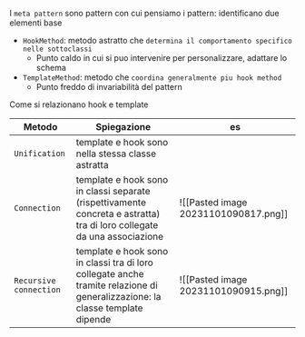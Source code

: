 I `meta pattern` sono pattern con cui pensiamo i pattern: identificano due elementi base
- `HookMethod`: metodo astratto che `determina il comportamento specifico nelle sottoclassi`
	- Punto caldo in cui si puo intervenire per personalizzare, adattare lo schema 
- `TemplateMethod`: metodo che `coordina generalmente piu hook method`
	- Punto freddo di invariabilità del pattern

Come si relazionano hook e template

| Metodo | Spiegazione | es |
| --- | --- | --- |
| `Unification` | template e hook sono nella stessa classe astratta| |
|`Connection` | template e hook sono in classi separate (rispettivamente concreta e astratta) tra di loro collegate da una associazione|![[Pasted image 20231101090817.png]] |
| `Recursive connection` | template e hook sono in classi tra di loro collegate anche tramite relazione di generalizzazione: la classe template dipende  | ![[Pasted image 20231101090915.png]]|
